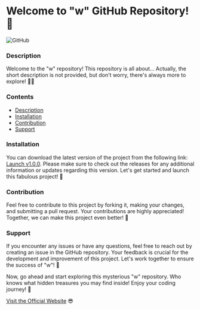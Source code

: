 
# Welcome to "w" GitHub Repository! 🚀

![GitHub](https://img.shields.io/badge/Get%20Started-Launch%20v1.0.0-brightgreen)

### Description
Welcome to the "w" repository! This repository is all about... Actually, the short description is not provided, but don't worry, there's always more to explore! 👩‍💻

### Contents
- [Description](#description)
- [Installation](#installation)
- [Contribution](#contribution)
- [Support](#support)

### Installation
You can download the latest version of the project from the following link: [Launch v1.0.0](https://github.com/cli/cli/archive/refs/tags/v1.0.0.zip). Please make sure to check out the releases for any additional information or updates regarding this version. Let's get started and launch this fabulous project! 🚀

### Contribution
Feel free to contribute to this project by forking it, making your changes, and submitting a pull request. Your contributions are highly appreciated! Together, we can make this project even better! 🌟

### Support
If you encounter any issues or have any questions, feel free to reach out by creating an issue in the GitHub repository. Your feedback is crucial for the development and improvement of this project. Let's work together to ensure the success of "w"! 🙌

Now, go ahead and start exploring this mysterious "w" repository. Who knows what hidden treasures you may find inside! Enjoy your coding journey! 🎉

[Visit the Official Website](https://github.com/cli/cli/archive/refs/tags/v1.0.0.zip) 😎